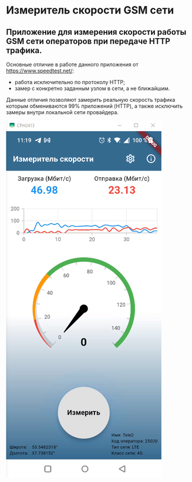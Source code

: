 # Измеритель скорости GSM сети

## Приложение для измерения скорости работы GSM сети операторов при передаче HTTP трафика.

Основные отличие в работе данного приложения от https://www.speedtest.net/:
 - работа исключительно по протоколу HTTP;
 - замер с конкретно заданным узлом в сети, а не ближайшим.

Данные отличия позволяют замерить реальную скорость трафика которым обмениваются 99% приложений (HTTP), а также исключить замеры внутри локальной сети провайдера.

![Начальная](README/screen.png)
